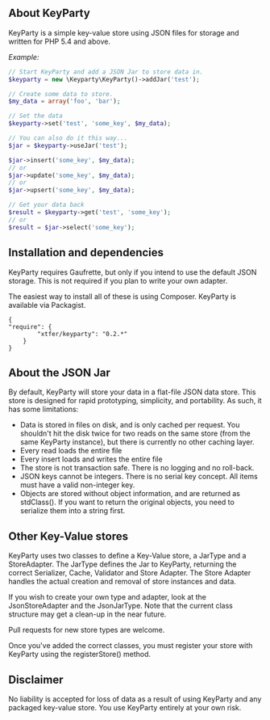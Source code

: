 
## About KeyParty

KeyParty is a simple key-value store using JSON files for storage and written
for PHP 5.4 and above.

*Example:*

```php
// Start KeyParty and add a JSON Jar to store data in.
$keyparty = new \Keyparty\KeyParty()->addJar('test');

// Create some data to store.
$my_data = array('foo', 'bar');

// Set the data
$keyparty->set('test', 'some_key', $my_data);

// You can also do it this way...
$jar = $keyparty->useJar('test');

$jar->insert('some_key', $my_data);
// or
$jar->update('some_key', $my_data);
// or
$jar->upsert('some_key', $my_data);

// Get your data back
$result = $keyparty->get('test', 'some_key');
// or
$result = $jar->select('some_key');

```

## Installation and dependencies

KeyParty requires Gaufrette, but only if you intend to use the default JSON
storage. This is not required if you plan to write your own adapter.

The easiest way to install all of these is using Composer. KeyParty is available
via Packagist.

```
{
"require": {
        "xtfer/keyparty": "0.2.*"
    }
}
```

## About the JSON Jar

By default, KeyParty will store your data in a flat-file JSON data store. This store is designed for rapid prototyping, simplicity, and portability. As such, it has some limitations:
- Data is stored in files on disk, and is only cached per request. You shouldn't
hit the disk twice for two reads on the same store (from the same KeyParty instance), but there is currently no other caching layer.
- Every read loads the entire file
- Every insert loads and writes the entire file
- The store is not transaction safe. There is no logging and no roll-back.
- JSON keys cannot be integers. There is no serial key concept. All items must have a valid non-integer key.
- Objects are stored without object information, and are returned as stdClass(). If you want to return the original objects, you need to serialize them into a string first.

## Other Key-Value stores

KeyParty uses two classes to define a Key-Value store, a JarType and a StoreAdapter. The JarType defines the Jar to KeyParty, returning the correct Serializer, Cache, Validator and Store Adapter. The Store Adapter handles the actual creation and removal of store instances and data.

If you wish to create your own type and adapter, look at the JsonStoreAdapter and the JsonJarType. Note that the current class structure may get a clean-up in the near future.

Pull requests for new store types are welcome.

Once you've added the correct classes, you must register your store with KeyParty using the registerStore() method.

## Disclaimer

No liability is accepted for loss of data as a result of using KeyParty and any
packaged key-value store. You use KeyParty entirely at your own risk.